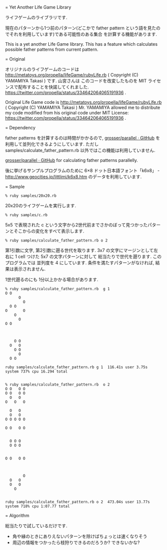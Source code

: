 = Yet Another Life Game Library

ライフゲームのライブラリです.

現在のパターンから1つ前のパターン(どこかで father pattern という語を見たのでそれを利用しています)である可能性のある集合
を計算する機能があります.

This is a yet another Life Game library.
This has a feature which calculates possible father patterns from current pattern.

= Original

オリジナルのライフゲームのコードは http://metatoys.org/propella/lifeGame/rubyLife.rb ( Copyright (C) YAMAMIYA Takasi ) です.
山宮さんは このコードを改変したものを MIT ライセンスで配布することを快諾してくれました.
https://twitter.com/propella/status/334642064065191936 .

Original Life Game code is http://metatoys.org/propella/lifeGame/rubyLife.rb ( Copyright (C) YAMAMIYA Takasi )
Mr. YAMAMIYA allowed me to distribute my code modified from his original code
under MIT License:
https://twitter.com/propella/status/334642064065191936 .

= Dependency

father patterns を計算するのは時間がかかるので, [grosser/parallel · GitHub](https://github.com/grosser/parallel)
を利用して並列化できるようにしています.
ただし samples/calculate_father_pattern.rb 以外ではこの機能は利用していません.

[grosser/parallel · GitHub](https://github.com/grosser/parallel) for calculating father patterns parallelly.

後に挙げるサンプルプログラムのために
6×8 ドット日本語フォント「k6x8」 - http://www.geocities.jp/littlimi/k6x8.htm
のデータを利用しています.

= Sample

    % ruby samples/20x20.rb

20x20のライフゲームを実行します.

    % ruby samples/c.rb

5x5 で表現された c という文字から2世代前までさかのぼって見つかったパターンとそこからの変化をすべて表示します.

    % ruby samples/calculate_father_pattern.rb o 2

第1引数に文字, 第2引数に遡る世代を取ります.
3x7 の文字にマージンとして左右に 1 cell つけた 5x7 の文字パターンに対して
総当たりで世代を遡ります.
このプログラムでは 並列度を 4 にしています.
条件を満たすパターンがなければ, 結果は表示されません.

1世代遡るのにも 1分以上かかる場合があります.

    % ruby samples/calculate_father_pattern.rb  g 1
    O O       
          O   
            O 
      O O     
    O       O 
        O     
          O   
    O O       
    
              
              
        O O   
      O   O   
        O O   
          O   
      O O     
              
    ruby samples/calculate_father_pattern.rb g 1  116.41s user 3.75s system 737% cpu 16.294 total


    % ruby samples/calculate_father_pattern.rb  o 2
    O O   O O 
    O O   O O 
      O   O   
    O   O   O 
              
      O   O   
      O   O   
    O O O O O 
    
    O O   O O 
                  
              
      O O O   
      O O O   
              
              
    O O   O O 
        
              
              
            O     
      O   O   
      O   O   
        O     
              
              
    ruby samples/calculate_father_pattern.rb o 2  473.04s user 13.77s system 718% cpu 1:07.77 total

= Algorithm

総当たりで試しているだけです.

* 角や縁のときにありえないパターンを除けばちょっとは速くなりそう
* 周辺の情報をつかったら枝狩りできるのだろうか? できないかな?
